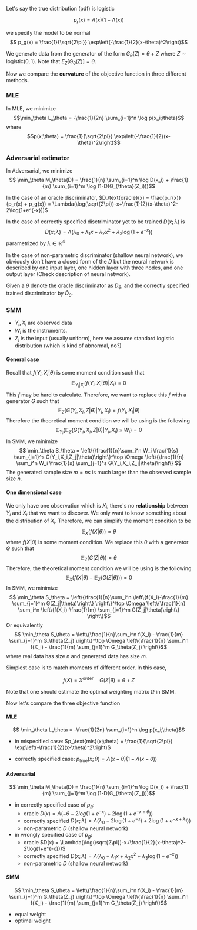 
Let's say the true distribution (pdf) is logistic

$$ p_r(x) = \Lambda(x) (1-\Lambda(x))$$

we specify the model to be normal
$$ p_g(x) = \frac{1}{\sqrt{2\pi}} \exp\left(-\frac{1}{2}(x-\theta)^2\right)$$

We generate data from the generator of the form $G_{\theta}(Z) = \theta + Z$ where $Z \sim \text{logistic}(0,1)$. Note that $E_Z[G_{\theta}(Z)] = \theta$.

Now we compare the **curvature** of the objective function in three different methods. 

### MLE
In MLE, we minimize 
$$\min_\theta L_\theta =  -\frac{1}{2n} \sum_{i=1}^n \log p(x_i;\theta)$$
where 
$$p(x;\theta) = \frac{1}{\sqrt{2\pi}} \exp\left(-\frac{1}{2}(x-\theta)^2\right)$$

### Adversarial estimator
In Adversarial, we minimize
$$ \min_\theta M_\theta(D) = \frac{1}{n} \sum_{i=1}^n \log D(x_i) + \frac{1}{m} \sum_{i=1}^m \log (1-D(G_{\theta}(Z_i)))$$

In the case of an oracle discriminator,
$D_\text{oracle}(x) = \frac{p_r(x)}{p_r(x) + p_g(x)} = \Lambda(\log(\sqrt{2\pi})-x+\frac{1}{2}(x-\theta)^2-2\log(1+e^{-x}))$

In the case of correctly specified disctriminator yet to be trained $D(x;\lambda)$ is
$$D(x;\lambda) = \Lambda(\lambda_0 +\lambda_1 x + \lambda_2 x^2+\lambda_3 \log(1+e^{-x}))$$ 
parametrized by $\lambda \in \mathbb{R}^4$

In the case of non-parametric discriminator (shallow neural network), we obviously don't have a closed form of the $D$ but the neural network is described by one input layer, one hidden layer with three nodes, and one output layer (Check description of neural network).

Given a $\theta$ denote the oracle discriminator as $D_{\theta}$, and the correctly specified trained discriminator by $\hat{D}_{\theta}$.

### SMM
- $Y_i, X_i$ are observed data
- $W_i$ is the instruments.
- $Z_i$ is the input (usually uniform), here we assume standard logistic distribution (which is kind of abnormal, no?)

#### General case 
Recall that $f(Y_i,X_i|\theta)$ is some moment condition such that 
$$ \mathbb{E}_{Y_i|X_i}(f(Y_i,X_i|\theta)|X_i) = 0$$
This $f$ may be hard to calculate. Therefore, we want to replace this $f$ with a generator $G$ such that
$$\mathbb{E}_{Z}(G(Y_i,X_i,Z|\theta)|Y_i,X_i) = f(Y_i,X_i|\theta)$$
Therefore the theoretical moment condition we will be using is the following
$$ \mathbb{E}_{Y_i}(\mathbb{E}_{Z}(G(Y_i,X_i,Z|\theta)|Y_i,X_i)\times W_i) = 0$$
In SMM, we minimize
$$ \min_\theta S_\theta = \left\{\frac{1}{n}\sum_i^n W_i \frac{1}{s} \sum_{j=1}^s G(Y_i,X_i,Z_j|\theta)\right\}^\top \Omega \left\{\frac{1}{n} \sum_i^n W_i \frac{1}{s} \sum_{j=1}^s G(Y_i,X_i,Z_j|\theta)\right\}
    $$ 
The generated sample size $m = ns$ is much larger than the observed sample size $n$.

#### One dimensional case
We only have one observation which is $X_i$, there's no **relationship** between $Y_i$ and $X_i$ that we want to discover. We only want to know something about the distribution of $X_i$. Therefore, we can simplify the moment condition to be
$$\mathbb{E}_{X}(f(X|\theta)) = \theta$$
where $f(X|\theta)$ is some moment condition.
We replace this $\theta$ with a generator $G$ such that
$$\mathbb{E}_{Z}(G(Z|\theta)) = \theta $$
Therefore, the theoretical moment condition we will be using is the following
$$ \mathbb{E}_{X}(f(X|\theta)-\mathbb{E}_{Z}(G(Z|\theta))) = 0$$
In SMM, we minimize
$$ \min_\theta S_\theta = \left\{\frac{1}{n}\sum_i^n \left\{f(X_i)-\frac{1}{m} \sum_{j=1}^m G(Z_j|\theta)\right\} \right\}^\top \Omega \left\{\frac{1}{n} \sum_i^n \left\{f(X_i)-\frac{1}{m} \sum_{j=1}^m G(Z_j|\theta)\right\} \right\}$$
Or equivalently
$$ \min_\theta S_\theta = \left\{\frac{1}{n}\sum_i^n f(X_i) - \frac{1}{m} \sum_{j=1}^m G_\theta(Z_j) \right\}^\top \Omega \left\{\frac{1}{n} \sum_i^n f(X_i) - \frac{1}{m} \sum_{j=1}^m G_\theta(Z_j) \right\}$$
where real data has size $n$ and generated data has size $m$.

Simplest case is to match moments of different order. In this case,

$$f(X)=X^\text{order} \quad G(Z|\theta) = \theta + Z$$

Note that one should estimate the optimal weighting matrix $\Omega$ in SMM.

Now let's compare the three objective function 
#### MLE
$$ \min_\theta L_\theta =  -\frac{1}{2n} \sum_{i=1}^n \log p(x_i;\theta)$$

  - in mispecified case: $p_\text{mis}(x;\theta) = \frac{1}{\sqrt{2\pi}} \exp\left(-\frac{1}{2}(x-\theta)^2\right)$

- correctly specified case: $p_\text{true}(x;\theta) = \Lambda(x-\theta) (1-\Lambda(x-\theta))$
#### Adversarial
$$ \min_\theta M_\theta(D) = \frac{1}{n} \sum_{i=1}^n \log D(x_i) + \frac{1}{m} \sum_{j=1}^m \log (1-D(G_{\theta}(Z_j)))$$
- in correctly specified case of $p_g$: 
  - oracle $D(x) = \Lambda(-\theta-2log(1+e^{-x})+2\log(1+e^{-x+\theta}))$
  - correctly specified $D(x;\lambda)  = \Lambda(\lambda_0-2\log(1+e^{-x})+2\log(1+e^{-x+\lambda_1}))$
  - non-parametric $D$ (shallow neural network)
- in wrongly specified case of $p_g$: 
  - oracle $D(x) = \Lambda(\log(\sqrt{2\pi})-x+\frac{1}{2}(x-\theta)^2-2\log(1+e^{-x}))$
  - correctly specified $D(x;\lambda) = \Lambda(\lambda_0 +\lambda_1 x + \lambda_2 x^2+\lambda_3 \log(1+e^{-x}))$
  - non-parametric $D$ (shallow neural network)
#### SMM
$$ \min_\theta S_\theta = \left\{\frac{1}{n}\sum_i^n f(X_i) - \frac{1}{m} \sum_{j=1}^m G_\theta(Z_j) \right\}^\top \Omega \left\{\frac{1}{n} \sum_i^n f(X_i) - \frac{1}{m} \sum_{j=1}^m G_\theta(Z_j) \right\}$$
- equal weight
- optimal weight

